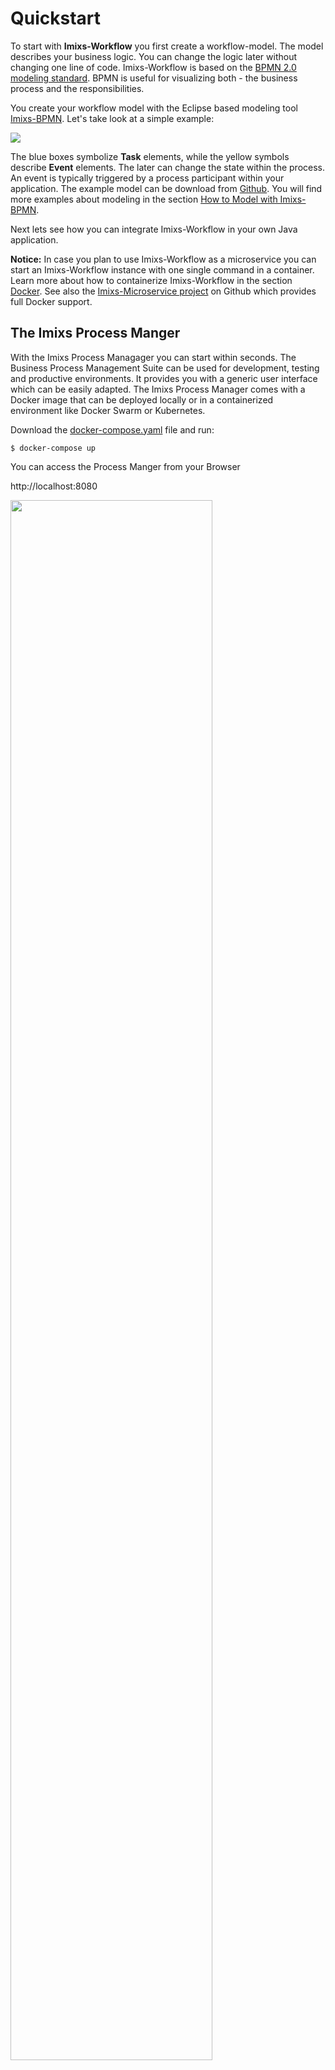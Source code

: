 # Quickstart

To start with **Imixs-Workflow** you first create a workflow-model. The model describes your business logic. You can change the logic later without changing one line of code.
Imixs-Workflow is based on the [BPMN 2.0 modeling standard](http://www.bpmn.org/). BPMN is useful for visualizing both - the business process and the responsibilities. 

You create your workflow model with the Eclipse based modeling tool [Imixs-BPMN](./modelling/). Let's take look at a simple example:

<img src="./images/modelling/order-01.png" />

The blue boxes symbolize **Task** elements, while the yellow symbols describe **Event** elements. The later can change the state within the process.
An event is typically triggered by a process participant within your application. The example model can be download from [Github](https://github.com/imixs/imixs-workflow/tree/master/src/site/resources/bpmn). You will find more examples about modeling in the section [How to Model with Imixs-BPMN](./modelling/howto.html).

Next lets see how you can integrate Imixs-Workflow in your own Java application. 

**Notice:** In case you plan to use Imixs-Workflow as a microservice you can start an Imixs-Workflow instance with one single command in a container. Learn more about how to containerize Imixs-Workflow in the section [Docker](docker.html). See also the [Imixs-Microservice project](https://github.com/imixs/imixs-microservice) on Github which provides full Docker support.

## The Imixs Process Manger

With the Imixs Process Managager you can start within seconds. The Business Process Management Suite can be used for development, testing and productive environments. It provides you with a generic user interface which can be easily adapted. The Imixs Process Manager comes with a Docker image that can be deployed locally or in a containerized environment like Docker Swarm or Kubernetes. 

Download the [docker-compose.yaml](https://raw.githubusercontent.com/imixs/imixs-process-manager/master/docker-compose.yaml) file and run:

	$ docker-compose up

You can access the Process Manger from your Browser

http://localhost:8080

<img class="screenshot" src="./images/process-manager-002.png" width="80%" />

Find more about the Imixs Process Manager on [GitHub](https://github.com/imixs/imixs-process-manager).

## How to Integrate Imixs-Workflow into you Business Application

The Imixs-Workflow engine is based on Jakarta EE and so it can be integrated easily into a business application by just adding the maven depdencies:

		<dependency>
			<groupId>org.imixs.workflow</groupId>
			<artifactId>imixs-workflow-engine</artifactId>
			<version>${org.imixs.workflow.version}</version>
		</dependency>
		<dependency>
			<groupId>org.imixs.workflow</groupId>
			<artifactId>imixs-workflow-jax-rs</artifactId>
			<version>${org.imixs.workflow.version}</version>
		</dependency>
		<dependency>
			<groupId>org.imixs.workflow</groupId>
			<artifactId>imixs-workflow-index-lucene</artifactId>
			<version>${org.imixs.workflow.version}</version>
		</dependency>


From you code you can access the Imixs-Workflow engine by injection.

Let's see what this looks like in your Java code:

	@EJB
	private org.imixs.workflow.engine.WorkflowService workflowService;

	ItemCollection workitem=new ItemCollection().model("1.0.0").task(1000).event(10);
	// assign some business data...
	workitem.setItemValue("_customer","M. Melman");
	workitem.setItemValue("_ordernumber",20051234);
	// process the workitem
	workitem = workflowService.processWorkItem(workitem);


1. You inject the Workflow Engine with the annotation @EJB. 
2. Next you create a new business object and assign it to your model. 
3. You also can add your own business data. 
4. Finally you 'process' your object. 

From now on the newly created **Process Instance** is under the control of your business model. 
After you have created a new process instance you can use the _UniqueID_ to access the instance later: 
   
    String uniqueID=workitem.getUnqiueID();
    ....
    // load the instance
    ItemCollection workitem=workflowService.getWorkItem(unqiueID);
    ....

Depending on the design of your workflow model a process instance can be assigned to a team or a single process participant. E.g. the method _getWorkListByOwner_ can be used to select all process instances belonging to
a specified participant:

	List<ItemCollection> result=workflowService.getWorkListByOwner("melman", "workitem", 30, 0,null,false);  

See the documentation of the [WorkflowService](engine/workflowservice.html) for more details. 


## What's Next...

Continue reading more about:

 * [How to Model with Imixs-BPMN](./modelling/howto.html)
 * [How to Manage your Business Data](./quickstart/workitem.html)
 * [Why You Should Use Imixs-Workflow](./quickstart/why.html)
 * [What Means Human Centric Workflow?](./quickstart/human.html)
 * [Imixs-BPMN - The Modeler User Guide](./modelling/index.html)
 * [The Imixs-Workflow Plugin API](./engine/plugins/index.html)
 * [The Imixs-Workflow Rest API](./restapi/index.html)
 
